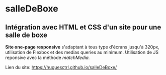 # salleDeBoxe

## Intégration avec HTML et CSS d'un site pour une salle de boxe

**Site one-page responsive** s'adaptant à tous type d'écrans jusqu'à 320px, utilisation de Flexbox et des medias queries au minimum.
Utilisation de JS reponsive avec la méthode _matchMedia._

Lien du site: https://huguesctrl.github.io/salleDeBoxe/
